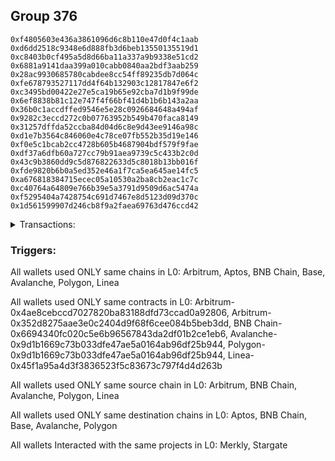 ## Group 376

```0x7b5a52a196506c67aa8cc23d37680a62a6cb8e06
0xf4805603e436a3861096d6c8b110e47d0f4c1aab
0xd6dd2518c9348e6d888fb3d6beb13550135519d1
0xc8403b0cf495a5d8d66ba11a337a9b9338e51cd2
0x6881a9141daa399a010cabb0840aa2bdf3aab259
0x28ac9930685780cabdee8cc54ff89235db7d064c
0xfe678793527117dd4f64b132903c12817847e6f2
0xc3495bd00422e27e5ca19b65e92cba7d1b9f99de
0x6ef8838b81c12e747f4f66bf41d4b1b6b143a2aa
0x36b0c1accdffed9546e5e28c0926684648a494af
0x9282c3eccd272c0b07763952b549b470faca8149
0x31257dffda52ccba84d04d6c8e9d43ee9146a98c
0xd1e7b3564c846060e4c78ce07fb552b35d19e146
0xf0e5c1bcab2cc4728b605b4687904bdf579f9fae
0xdf37a6dfb60a727cc79b91aea9739c5c433b2c0d
0x43c9b3860dd9c5d876822633d5c8018b13bb016f
0xfde9820b6b0a5ed352e46a1f7ca5ea645ae14fc5
0xa676818384715ecec05a10530a2ba8cb2eac1c7c
0xc40764a64809e766b39e5a3791d9509d6ac5474a
0xf5295404a7428754c691d7467e8d5123d09d370c
0x1d561599907d246cb8f9a2faea69763d476ccd42
```
<details>
<summary>Transactions:</summary>

Hashes: 

Wallet: 0x7b5a52a196506c67aa8cc23d37680a62a6cb8e06

       Hash: 0x90cd72f1a77648797992de5d59884973f9f996a950212570d00b1820e36ae20e
         - source chain: Arbitrum
         - destination chain: Aptos
         - project: Merkly
         - contract: 0x4ae8cebccd7027820ba83188dfd73ccad0a92806
       Hash: 0x6d71a990a53cc9c8e38f529f20504fc9332bf0dbaa8e76adb4861f1ebeedd3d1
         - source chain: Arbitrum
         - destination chain: BNB Chain
         - project: Stargate
         - contract: 0x352d8275aae3e0c2404d9f68f6cee084b5beb3dd
         - value USD: 19.103659436
       Hash: 0xf9079d7bd075de00c8a24d210d191cf77e59be3409af0df23be59bd37bc1ea08
         - source chain: BNB Chain
         - destination chain: Base
         - project: Stargate
         - contract: 0x6694340fc020c5e6b96567843da2df01b2ce1eb6
         - value USD: 19.594252834
       Hash: 0x2868eeb29a8fb9bb792ab187f2a5eb52bfe0d0ba6c2a7b3772a8ceb765a0d780
         - source chain: Arbitrum
         - destination chain: BNB Chain
         - project: Stargate
         - contract: 0x352d8275aae3e0c2404d9f68f6cee084b5beb3dd
         - value USD: 103.804764735
       Hash: 0xcc1d6a732e7c478b5e2f75440f687e7c5a2d93969c5289d133ca89a46c44e411
         - source chain: BNB Chain
         - destination chain: Avalanche
         - project: Stargate
         - contract: 0x6694340fc020c5e6b96567843da2df01b2ce1eb6
         - value USD: 102.529369713
       Hash: 0x07e9e838ba4b2423252796bea53cdd4c12ff815982e26ab677f637c8a7fda243
         - source chain: Avalanche
         - destination chain: Polygon
         - project: Stargate
         - contract: 0x9d1b1669c73b033dfe47ae5a0164ab96df25b944
         - value USD: 100.796292302
       Hash: 0x31281565a0141eb6a4405571c8b720d857356dcb78035c146beb05e68d8dc1bb
         - source chain: Polygon
         - destination chain: Base
         - project: Stargate
         - contract: 0x9d1b1669c73b033dfe47ae5a0164ab96df25b944
         - value USD: 99.799735126
       Hash: 0xe55b55db188a7ed7480ac63b83621fe36a52ffbebf1810bb9176d1b4c3d61d8a
         - source chain: Linea
         - destination chain: Base
         - project: Stargate
         - contract: 0x45f1a95a4d3f3836523f5c83673c797f4d4d263b
         - value USD: 35.750301208
Wallet: 0xf4805603e436a3861096d6c8b110e47d0f4c1aab

       Hash:0x9d83ed815908be4675b6e9eed628f3b6c227fcbc5beb47e46be6580cffa1759a
         - source chain: Arbitrum
         - destination chain: Aptos
         - project: Merkly
         - contract: 0x4ae8cebccd7027820ba83188dfd73ccad0a92806
       Hash:0xc5b5a6f85b2061e487528cd3b16a20bcdd27ef744afd504c69f4c05f04ff7ac3
         - source chain: Arbitrum
         - destination chain: BNB Chain
         - project: Stargate
         - contract: 0x352d8275aae3e0c2404d9f68f6cee084b5beb3dd
         - value USD: 19.000583771
       Hash:0x6fa2ebfbed36c5c38a2a6f320ec28493363fb665a071a62200b1644f0ae81a91
         - source chain: BNB Chain
         - destination chain: Base
         - project: Stargate
         - contract: 0x6694340fc020c5e6b96567843da2df01b2ce1eb6
         - value USD: 19.509630245
       Hash:0xa31f43da963fb0a318a3baeda49b082f841aa143509220d5b1e439fd319fe097
         - source chain: Arbitrum
         - destination chain: BNB Chain
         - project: Stargate
         - contract: 0x352d8275aae3e0c2404d9f68f6cee084b5beb3dd
         - value USD: 105.762174171
       Hash:0x92601d2761b8bdd123c71cc30fcf5a7157e644ed569d81f3d3e43403c0fccfe6
         - source chain: BNB Chain
         - destination chain: Avalanche
         - project: Stargate
         - contract: 0x6694340fc020c5e6b96567843da2df01b2ce1eb6
         - value USD: 103.913799821
       Hash:0xb39d7097a10749d571094cacf7741f68034dba69ab3aefc26e39abdfc48ee409
         - source chain: Avalanche
         - destination chain: Polygon
         - project: Stargate
         - contract: 0x9d1b1669c73b033dfe47ae5a0164ab96df25b944
         - value USD: 102.165232832
       Hash:0xfeaf3263d46dd499dcecfc81785b70f8ab7d36b91080f9012e33e30d1d8156de
         - source chain: Polygon
         - destination chain: Base
         - project: Stargate
         - contract: 0x9d1b1669c73b033dfe47ae5a0164ab96df25b944
         - value USD: 101.178723457
       Hash:0x47bcf851bce5bafb9df65860aea77f5a457f2e4e9beb3ceef2cde70d8109b2ed
         - source chain: Linea
         - destination chain: Base
         - project: Stargate
         - contract: 0x45f1a95a4d3f3836523f5c83673c797f4d4d263b
         - value USD: 35.699935573
Wallet: 0xd6dd2518c9348e6d888fb3d6beb13550135519d1

       Hash:0xad94b02195179c75a2f17beabca9f9df355b40096b036cc637011a5628ff14d0
         - source chain: Arbitrum
         - destination chain: Aptos
         - project: Merkly
         - contract: 0x4ae8cebccd7027820ba83188dfd73ccad0a92806
       Hash:0xa399afb72509665f59105e62eb8549800edfbe056ae3917a0c2365b7a8334db3
         - source chain: Arbitrum
         - destination chain: BNB Chain
         - project: Stargate
         - contract: 0x352d8275aae3e0c2404d9f68f6cee084b5beb3dd
         - value USD: 19.568944319
       Hash:0xbc4b4f3cb2530793e93ec2705422e27e8fe1d9ecdc5eeb402bb65836fda068bb
         - source chain: BNB Chain
         - destination chain: Base
         - project: Stargate
         - contract: 0x6694340fc020c5e6b96567843da2df01b2ce1eb6
         - value USD: 20.169387551
       Hash:0x8f174d353f490f10746413d00b52a622f45209619449b7558ae2d253d53db934
         - source chain: Arbitrum
         - destination chain: BNB Chain
         - project: Stargate
         - contract: 0x352d8275aae3e0c2404d9f68f6cee084b5beb3dd
         - value USD: 96.099296235
       Hash:0x783031e8750a5d48e03ceff51a62ee115acec623ac8545a0e5dc52a3851f4dbc
         - source chain: BNB Chain
         - destination chain: Avalanche
         - project: Stargate
         - contract: 0x6694340fc020c5e6b96567843da2df01b2ce1eb6
         - value USD: 94.95870528
       Hash:0xa99358c220e691ff215c2aae6626bc82247bd7ea358f7b45e966d20fb75aeb1b
         - source chain: Avalanche
         - destination chain: Polygon
         - project: Stargate
         - contract: 0x9d1b1669c73b033dfe47ae5a0164ab96df25b944
         - value USD: 93.276297774
       Hash:0xf2687a3064c8eee3bf995a08a15b429e9e39882e599f2621c2f9e6b66945c2cd
         - source chain: Polygon
         - destination chain: Base
         - project: Stargate
         - contract: 0x9d1b1669c73b033dfe47ae5a0164ab96df25b944
         - value USD: 92.379574461
       Hash:0x1a1db08fcb989cb3c1cfd99862305c6ffd5f24668238e9e6d8c7c31151611556
         - source chain: Linea
         - destination chain: Base
         - project: Stargate
         - contract: 0x45f1a95a4d3f3836523f5c83673c797f4d4d263b
         - value USD: 35.515632098
Wallet: 0xc8403b0cf495a5d8d66ba11a337a9b9338e51cd2

       Hash:0x5b5ac2ab080859fcbc894b26b14205ac27775f9e50d55545de0bcd18cdcd06c1
         - source chain: Arbitrum
         - destination chain: Aptos
         - project: Merkly
         - contract: 0x4ae8cebccd7027820ba83188dfd73ccad0a92806
       Hash:0xd388fdea862a91b9a0907e8f3561a51ba67b1ab9d2fa5b11f3be963eda4bb7c2
         - source chain: Arbitrum
         - destination chain: BNB Chain
         - project: Stargate
         - contract: 0x352d8275aae3e0c2404d9f68f6cee084b5beb3dd
         - value USD: 18.846289527
       Hash:0xc556434b47449b21b4936a6e9314acc7f8ecba259955464c951a65c08b22ba8c
         - source chain: BNB Chain
         - destination chain: Base
         - project: Stargate
         - contract: 0x6694340fc020c5e6b96567843da2df01b2ce1eb6
         - value USD: 19.377680784
       Hash:0xd32a80725084c8e464e873d346d2d2c5ec4cf5ddb895d32e84c831b76397b71c
         - source chain: Arbitrum
         - destination chain: BNB Chain
         - project: Stargate
         - contract: 0x352d8275aae3e0c2404d9f68f6cee084b5beb3dd
         - value USD: 93.589726432
       Hash:0x5ad073bfffc3b03c7ffa60a6b2ba03c62fc1893df9e33ba7ae42ebb70c9b818b
         - source chain: BNB Chain
         - destination chain: Avalanche
         - project: Stargate
         - contract: 0x6694340fc020c5e6b96567843da2df01b2ce1eb6
         - value USD: 91.985677321
       Hash:0xd3e18a479882d4016fc3bc475e683d6cd3fefd8c7ab66c711a801070be756108
         - source chain: Avalanche
         - destination chain: Polygon
         - project: Stargate
         - contract: 0x9d1b1669c73b033dfe47ae5a0164ab96df25b944
         - value USD: 90.133575456
       Hash:0xb24e9bd8c72c82320bdad045668f15341d542d3a0c6a271e3c166ebcc792ad67
         - source chain: Polygon
         - destination chain: Base
         - project: Stargate
         - contract: 0x9d1b1669c73b033dfe47ae5a0164ab96df25b944
         - value USD: 89.376038496
       Hash:0x5ac7a2d0c4361926a3eb997479c05b211f0d5cdf64197bff60580b9e9c087835
         - source chain: Linea
         - destination chain: Base
         - project: Stargate
         - contract: 0x45f1a95a4d3f3836523f5c83673c797f4d4d263b
         - value USD: 34.310924877
Wallet: 0x6881a9141daa399a010cabb0840aa2bdf3aab259

       Hash:0xe1e6af353f518e79101a61190e31d0cf12e6ef343c4548de8f247154821443ca
         - source chain: Arbitrum
         - destination chain: Aptos
         - project: Merkly
         - contract: 0x4ae8cebccd7027820ba83188dfd73ccad0a92806
       Hash:0x2947e91976579c1c92f956ef207bd3912ee74e1e05250eb151d21347dedd95ae
         - source chain: Arbitrum
         - destination chain: BNB Chain
         - project: Stargate
         - contract: 0x352d8275aae3e0c2404d9f68f6cee084b5beb3dd
         - value USD: 18.802649116
       Hash:0xd3ca7c8b3741738e9d8f41cddeaca0e5f584407ee45f6cdc64e58f8cf46b37a8
         - source chain: BNB Chain
         - destination chain: Base
         - project: Stargate
         - contract: 0x6694340fc020c5e6b96567843da2df01b2ce1eb6
         - value USD: 19.440819623
       Hash:0x2314fb3695d1db0edf0e969b703ca43fefa841bdf43c3ef2a8ce40e71f3694b6
         - source chain: Arbitrum
         - destination chain: BNB Chain
         - project: Stargate
         - contract: 0x352d8275aae3e0c2404d9f68f6cee084b5beb3dd
         - value USD: 105.426312296
       Hash:0xceb9e4bbc2e870771bd2b3321a3245d42d672b12fcf05a62251607c0906307fd
         - source chain: BNB Chain
         - destination chain: Avalanche
         - project: Stargate
         - contract: 0x6694340fc020c5e6b96567843da2df01b2ce1eb6
         - value USD: 104.203666
       Hash:0xf7369be8ad20aa18d0dce9b333670a174e36efc369592cccb6c8e930cfe9ca0e
         - source chain: Avalanche
         - destination chain: Polygon
         - project: Stargate
         - contract: 0x9d1b1669c73b033dfe47ae5a0164ab96df25b944
         - value USD: 102.225832294
       Hash:0x375054fee49b451368c338965bd7c62de9679f2b27c17fa019dad21afbe3b46d
         - source chain: Polygon
         - destination chain: Base
         - project: Stargate
         - contract: 0x9d1b1669c73b033dfe47ae5a0164ab96df25b944
         - value USD: 101.443977035
       Hash:0x8acb1ee43a545d29aefedb028d176e1aeb82f1d0782d5349f077a32b3a5672be
         - source chain: Linea
         - destination chain: Base
         - project: Stargate
         - contract: 0x45f1a95a4d3f3836523f5c83673c797f4d4d263b
         - value USD: 36.711277008
Wallet: 0x28ac9930685780cabdee8cc54ff89235db7d064c

       Hash:0x693f87d5daf2bbb4159242efaea350b9c61707c50daa734b52bb2c4fb8ad44e1
         - source chain: Arbitrum
         - destination chain: Aptos
         - project: Merkly
         - contract: 0x4ae8cebccd7027820ba83188dfd73ccad0a92806
       Hash:0x4f3271fed6f6fdc7d97c152fec345cf1c87db6b7f45dcb621f1cacbc3552ded7
         - source chain: Arbitrum
         - destination chain: BNB Chain
         - project: Stargate
         - contract: 0x352d8275aae3e0c2404d9f68f6cee084b5beb3dd
         - value USD: 17.176140994
       Hash:0x5e4d7466a0f07c520881bd8ca80ef75641f1ee0327e70f90fd1c52e47c8b6897
         - source chain: BNB Chain
         - destination chain: Base
         - project: Stargate
         - contract: 0x6694340fc020c5e6b96567843da2df01b2ce1eb6
         - value USD: 17.53266605
       Hash:0xa9004a16875beb728a8b2706a235dc8782e407a6526d75b168bb275d59f5c482
         - source chain: Arbitrum
         - destination chain: BNB Chain
         - project: Stargate
         - contract: 0x352d8275aae3e0c2404d9f68f6cee084b5beb3dd
         - value USD: 98.531052471
       Hash:0x023556d6b698140301c4585db081e10815bb52f5330b5d1c5753505fb15a2027
         - source chain: BNB Chain
         - destination chain: Avalanche
         - project: Stargate
         - contract: 0x6694340fc020c5e6b96567843da2df01b2ce1eb6
         - value USD: 97.038654228
       Hash:0xc67449e9ea77998e092043d75dc7c4c991e9c9745febaae23b6514011ef41a7c
         - source chain: Avalanche
         - destination chain: Polygon
         - project: Stargate
         - contract: 0x9d1b1669c73b033dfe47ae5a0164ab96df25b944
         - value USD: 95.31021306
       Hash:0x1f10b08430e272627019d7c78a0211b7a482a29dae670fa36e6a3baa2b36e051
         - source chain: Polygon
         - destination chain: Base
         - project: Stargate
         - contract: 0x9d1b1669c73b033dfe47ae5a0164ab96df25b944
         - value USD: 94.479167212
       Hash:0xe207164d841e8a271e68f7940659bffd5a40b3568c1920a40fe5c19908d76571
         - source chain: Linea
         - destination chain: Base
         - project: Stargate
         - contract: 0x45f1a95a4d3f3836523f5c83673c797f4d4d263b
         - value USD: 35.834132281
Wallet: 0xfe678793527117dd4f64b132903c12817847e6f2

       Hash:0x81ba76f26f8b2bc58f549332d94403e049ff2f10fd2c16a91478fa94c7735fe6
         - source chain: Arbitrum
         - destination chain: Aptos
         - project: Merkly
         - contract: 0x4ae8cebccd7027820ba83188dfd73ccad0a92806
       Hash:0x16d5047ce79aa793dac95b2c476082cb7f7f7a1c7915b684e011083fe81ff454
         - source chain: Arbitrum
         - destination chain: BNB Chain
         - project: Stargate
         - contract: 0x352d8275aae3e0c2404d9f68f6cee084b5beb3dd
         - value USD: 18.102012376
       Hash:0x8694d9cfc83b4ddd0ba054608062a141d5d5540372691d70bbf5b0c38e88dc23
         - source chain: BNB Chain
         - destination chain: Base
         - project: Stargate
         - contract: 0x6694340fc020c5e6b96567843da2df01b2ce1eb6
         - value USD: 18.485581472
       Hash:0xd7214325fc973eed6d1e5b6898936f2d6f5593b983189c7e797c22f89d330001
         - source chain: Arbitrum
         - destination chain: BNB Chain
         - project: Stargate
         - contract: 0x352d8275aae3e0c2404d9f68f6cee084b5beb3dd
         - value USD: 100.485662383
       Hash:0xb78b0662a3f9d7eafa05ec206282d585d540faff467eca790febc510ea375e80
         - source chain: BNB Chain
         - destination chain: Avalanche
         - project: Stargate
         - contract: 0x6694340fc020c5e6b96567843da2df01b2ce1eb6
         - value USD: 99.58442693
       Hash:0xc8525eeefded5b7a336563974d8fee4fff343fa6b90e1fb74e7a53cb708f4680
         - source chain: Avalanche
         - destination chain: Polygon
         - project: Stargate
         - contract: 0x9d1b1669c73b033dfe47ae5a0164ab96df25b944
         - value USD: 97.821183454
       Hash:0xa02775ae8d88afaebc584330bbd20bf10aedc09261fe562243b4c87de3fa38ef
         - source chain: Polygon
         - destination chain: Base
         - project: Stargate
         - contract: 0x9d1b1669c73b033dfe47ae5a0164ab96df25b944
         - value USD: 96.93528135
       Hash:0x8d76f8d695a0f23eac5f7a11e02e0e3553909f5a5e55ae346d0b8c78f9d87687
         - source chain: Linea
         - destination chain: Base
         - project: Stargate
         - contract: 0x45f1a95a4d3f3836523f5c83673c797f4d4d263b
         - value USD: 30.5245833
Wallet: 0xc3495bd00422e27e5ca19b65e92cba7d1b9f99de

       Hash:0x1570ef3803b4c2feb9d1c9004d2953cc2e951a4541bd3a7e30ad4934fd625f42
         - source chain: Arbitrum
         - destination chain: Aptos
         - project: Merkly
         - contract: 0x4ae8cebccd7027820ba83188dfd73ccad0a92806
       Hash:0x3730f3196ca73564605f8e857c2cf57506522cad2eb8847e27f0eca00a7c32a3
         - source chain: Arbitrum
         - destination chain: BNB Chain
         - project: Stargate
         - contract: 0x352d8275aae3e0c2404d9f68f6cee084b5beb3dd
         - value USD: 18.699920183
       Hash:0xfafd4c56dc6f99819b0a1f95c42414bfbb5c82f4cbc7627cb97553b378cc8346
         - source chain: BNB Chain
         - destination chain: Base
         - project: Stargate
         - contract: 0x6694340fc020c5e6b96567843da2df01b2ce1eb6
         - value USD: 19.152572051
       Hash:0x7bdc43e03b5b3a6b864ea5b6cdfdba3674ca751b53705902bd5d0eead17ef093
         - source chain: Arbitrum
         - destination chain: BNB Chain
         - project: Stargate
         - contract: 0x352d8275aae3e0c2404d9f68f6cee084b5beb3dd
         - value USD: 92.358311906
       Hash:0xf85985038eb3db7ff33bb831eb907d8001fd2486f80cb49e4160a6289d7b672b
         - source chain: BNB Chain
         - destination chain: Avalanche
         - project: Stargate
         - contract: 0x6694340fc020c5e6b96567843da2df01b2ce1eb6
         - value USD: 90.88034809
       Hash:0x54a4248fca3d5034599310b08cfcd442f342ffbfc140b0fda26fa700f9ec7125
         - source chain: Avalanche
         - destination chain: Polygon
         - project: Stargate
         - contract: 0x9d1b1669c73b033dfe47ae5a0164ab96df25b944
         - value USD: 89.179756298
       Hash:0x57dac8a5b85ce8683013f1ca007eba607d05470d5985fbcf84c45a72abd04c3e
         - source chain: Polygon
         - destination chain: Base
         - project: Stargate
         - contract: 0x9d1b1669c73b033dfe47ae5a0164ab96df25b944
         - value USD: 88.308607793
       Hash:0x7b38b8d54e1ab41e8fd450d6428c8c70f17b1b7157b3b8008168e14877632922
         - source chain: Linea
         - destination chain: Base
         - project: Stargate
         - contract: 0x45f1a95a4d3f3836523f5c83673c797f4d4d263b
         - value USD: 33.363898698
Wallet: 0x6ef8838b81c12e747f4f66bf41d4b1b6b143a2aa

       Hash:0x5fb6e18fee0fee250a33c0e311a9dcfdb63a2e921ab638274650332f92372770
         - source chain: Arbitrum
         - destination chain: Aptos
         - project: Merkly
         - contract: 0x4ae8cebccd7027820ba83188dfd73ccad0a92806
       Hash:0x3841288fda20af9481bade2cf86bc7c03398cdb87a943662a418411851e73399
         - source chain: Arbitrum
         - destination chain: BNB Chain
         - project: Stargate
         - contract: 0x352d8275aae3e0c2404d9f68f6cee084b5beb3dd
         - value USD: 18.682976224
       Hash:0x18db15002bc9be49e61d69a533e4c274841ad7590906d5c010d53407adb6d386
         - source chain: BNB Chain
         - destination chain: Base
         - project: Stargate
         - contract: 0x6694340fc020c5e6b96567843da2df01b2ce1eb6
         - value USD: 19.246587592
       Hash:0xb7006f13a3c37366ff6dae98530fc17d29515fb9a92553dac7b29686e31254be
         - source chain: Arbitrum
         - destination chain: BNB Chain
         - project: Stargate
         - contract: 0x352d8275aae3e0c2404d9f68f6cee084b5beb3dd
         - value USD: 99.527061929
       Hash:0x3fc9f84e83a30b1c1dd42d27aa51c64c27ee4389394293c5dc18d028700b2c00
         - source chain: BNB Chain
         - destination chain: Avalanche
         - project: Stargate
         - contract: 0x6694340fc020c5e6b96567843da2df01b2ce1eb6
         - value USD: 98.417890674
       Hash:0xf8f541d532db47458a21f270ef38f9ebb50723b0dcb4c65928e503d2ef8648dc
         - source chain: Avalanche
         - destination chain: Polygon
         - project: Stargate
         - contract: 0x9d1b1669c73b033dfe47ae5a0164ab96df25b944
         - value USD: 96.631900872
       Hash:0x05ddce614c8cae0b992f2fb239d3963cc67367f2fd177e7b235eed825276ac5a
         - source chain: Polygon
         - destination chain: Base
         - project: Stargate
         - contract: 0x9d1b1669c73b033dfe47ae5a0164ab96df25b944
         - value USD: 95.772568965
       Hash:0xfd4d6e0b0c462133c1d2e364ebc3f6a96886470b5defdb9ee0a12232e16fc3e9
         - source chain: Linea
         - destination chain: Base
         - project: Stargate
         - contract: 0x45f1a95a4d3f3836523f5c83673c797f4d4d263b
         - value USD: 34.830966819
Wallet: 0x36b0c1accdffed9546e5e28c0926684648a494af

       Hash:0xc1fb3d12995db11a89a332c40f8474d9890d675627dc93d7756463ef9692f581
         - source chain: Arbitrum
         - destination chain: Aptos
         - project: Merkly
         - contract: 0x4ae8cebccd7027820ba83188dfd73ccad0a92806
       Hash:0x4a2b56411caea3548f77da53fd81543a1b5a3907f8c67703975416ad1bbabf92
         - source chain: Arbitrum
         - destination chain: BNB Chain
         - project: Stargate
         - contract: 0x352d8275aae3e0c2404d9f68f6cee084b5beb3dd
         - value USD: 18.751345602
       Hash:0xd3d12f5f3336f44cc81b705e04175cd3c464e543b6ff2d32677d950060ff1199
         - source chain: BNB Chain
         - destination chain: Base
         - project: Stargate
         - contract: 0x6694340fc020c5e6b96567843da2df01b2ce1eb6
         - value USD: 19.256612742
       Hash:0x191808e66af210aa9c70a3f3a33f94c9e8b99fd25c1ef0ee0192de8e952c36a7
         - source chain: Arbitrum
         - destination chain: BNB Chain
         - project: Stargate
         - contract: 0x352d8275aae3e0c2404d9f68f6cee084b5beb3dd
         - value USD: 98.335366838
       Hash:0x78db6bfcd55bd8864197a1a0874d5dea7810a2a0fba53be4f38fdc56da240f64
         - source chain: BNB Chain
         - destination chain: Avalanche
         - project: Stargate
         - contract: 0x6694340fc020c5e6b96567843da2df01b2ce1eb6
         - value USD: 93.324330401
       Hash:0xe214219880570ba75336f60d572d8e3c0e81b5f32c7c90d2461a2f3e5d44f28a
         - source chain: Avalanche
         - destination chain: Polygon
         - project: Stargate
         - contract: 0x9d1b1669c73b033dfe47ae5a0164ab96df25b944
         - value USD: 87.656043939
       Hash:0x07f31a6ce60801a6ba3334dd3192b0d284ae1f912504996720e6b28ee2a493a1
         - source chain: Polygon
         - destination chain: Base
         - project: Stargate
         - contract: 0x9d1b1669c73b033dfe47ae5a0164ab96df25b944
         - value USD: 86.646105921
       Hash:0x621af0d75e13c62c719cf15025415ba1ef5c68c687b7feafd7f3a63ab763c974
         - source chain: Linea
         - destination chain: Base
         - project: Stargate
         - contract: 0x45f1a95a4d3f3836523f5c83673c797f4d4d263b
         - value USD: 35.847279405
Wallet: 0x9282c3eccd272c0b07763952b549b470faca8149

       Hash:0x73796c5fc8d54f5773772b0889ed8bddc7561d2522c8b74abdac58a20213a692
         - source chain: Arbitrum
         - destination chain: Aptos
         - project: Merkly
         - contract: 0x4ae8cebccd7027820ba83188dfd73ccad0a92806
       Hash:0x9a69eb38cda5e27418ccb5d0def5ff78f598e35a5c2cf70b7e3a2c2867474d02
         - source chain: Arbitrum
         - destination chain: BNB Chain
         - project: Stargate
         - contract: 0x352d8275aae3e0c2404d9f68f6cee084b5beb3dd
         - value USD: 17.778666247
       Hash:0x1fbf85698248406728fa1dbc66b5622b9f1567505a9754d43078325efd91defa
         - source chain: BNB Chain
         - destination chain: Base
         - project: Stargate
         - contract: 0x6694340fc020c5e6b96567843da2df01b2ce1eb6
         - value USD: 18.179207204
       Hash:0x740159f9b53566f5699387c597fc8698c49dbac5bc6590979a3567730fea3a56
         - source chain: Arbitrum
         - destination chain: BNB Chain
         - project: Stargate
         - contract: 0x352d8275aae3e0c2404d9f68f6cee084b5beb3dd
         - value USD: 94.760062525
       Hash:0x4d1da0e5043565e1e68a425b4c11d1c5b065b2fc689d010ffb52fe9b6bf6232f
         - source chain: BNB Chain
         - destination chain: Avalanche
         - project: Stargate
         - contract: 0x6694340fc020c5e6b96567843da2df01b2ce1eb6
         - value USD: 93.168608512
       Hash:0xbda46178dbdbeafb973cbb94b4e94947357868c96ddd70734bd03321632d2d2e
         - source chain: Avalanche
         - destination chain: Polygon
         - project: Stargate
         - contract: 0x9d1b1669c73b033dfe47ae5a0164ab96df25b944
         - value USD: 91.426812418
       Hash:0x15da521623ade213f9e676d9462d9e3bca05b8357ece75028f2294c06d0953ff
         - source chain: Polygon
         - destination chain: Base
         - project: Stargate
         - contract: 0x9d1b1669c73b033dfe47ae5a0164ab96df25b944
         - value USD: 90.462388306
       Hash:0x3f027db3273af2a60b6bbfecd635627bdb21cc6e7232c316931bed4f02dcbdef
         - source chain: Linea
         - destination chain: Base
         - project: Stargate
         - contract: 0x45f1a95a4d3f3836523f5c83673c797f4d4d263b
         - value USD: 33.936127648
Wallet: 0x31257dffda52ccba84d04d6c8e9d43ee9146a98c

       Hash:0x263214451e3370ca511197a9c9a7e53aab6fa6cde7d62449b8e8c220aceb107f
         - source chain: Arbitrum
         - destination chain: Aptos
         - project: Merkly
         - contract: 0x4ae8cebccd7027820ba83188dfd73ccad0a92806
       Hash:0x073cfc8bc91e1a8422944e1bea6300abeba609004cf99171810b940de10c7a84
         - source chain: Arbitrum
         - destination chain: BNB Chain
         - project: Stargate
         - contract: 0x352d8275aae3e0c2404d9f68f6cee084b5beb3dd
         - value USD: 17.961862246
       Hash:0xe34034163cb8af9e36ce02bede8fc915d497a012141de643244afabbc0eecfcb
         - source chain: BNB Chain
         - destination chain: Base
         - project: Stargate
         - contract: 0x6694340fc020c5e6b96567843da2df01b2ce1eb6
         - value USD: 18.421591365
       Hash:0x0388ca9bc40df42f3d3430a995641301db70eeacfc0a44a861bb39c2f5325d62
         - source chain: Arbitrum
         - destination chain: BNB Chain
         - project: Stargate
         - contract: 0x352d8275aae3e0c2404d9f68f6cee084b5beb3dd
         - value USD: 102.671291543
       Hash:0x88bf217a50ab8ba3ecc9542e5b1c7c377f4f850f1ace514c0b01506ad28a3b22
         - source chain: BNB Chain
         - destination chain: Avalanche
         - project: Stargate
         - contract: 0x6694340fc020c5e6b96567843da2df01b2ce1eb6
         - value USD: 101.59118163
       Hash:0xff095c7bdcf28fa109614488fa08324912b7542b1b8f5ef1389f412ec3993bce
         - source chain: Avalanche
         - destination chain: Polygon
         - project: Stargate
         - contract: 0x9d1b1669c73b033dfe47ae5a0164ab96df25b944
         - value USD: 99.959888291
       Hash:0x79b3cfc583d643007d9859c189045ffc716c927b82f2392579e9169db7574543
         - source chain: Polygon
         - destination chain: Base
         - project: Stargate
         - contract: 0x9d1b1669c73b033dfe47ae5a0164ab96df25b944
         - value USD: 99.111086644
       Hash:0x2b9aacb983608d5d1f99be942a3d7418d96058364701722804aa22d9cf51bb8e
         - source chain: Linea
         - destination chain: Base
         - project: Stargate
         - contract: 0x45f1a95a4d3f3836523f5c83673c797f4d4d263b
         - value USD: 35.34243309
Wallet: 0xd1e7b3564c846060e4c78ce07fb552b35d19e146

       Hash:0x8f9423a4140c33b5f15f3e6a874df2fba499ec0245d1fe6d0640118ec5a3758c
         - source chain: Arbitrum
         - destination chain: Aptos
         - project: Merkly
         - contract: 0x4ae8cebccd7027820ba83188dfd73ccad0a92806
       Hash:0x6f91f2776d49974f318c9a8b200bed972901bc77d74284a22b30880d35c7343b
         - source chain: Arbitrum
         - destination chain: BNB Chain
         - project: Stargate
         - contract: 0x352d8275aae3e0c2404d9f68f6cee084b5beb3dd
         - value USD: 19.701842031
       Hash:0xfbbd18a1cd9ff31e238137a986a7b494f2f91ef4f5db3f4c853a6c2c292dbe5b
         - source chain: BNB Chain
         - destination chain: Base
         - project: Stargate
         - contract: 0x6694340fc020c5e6b96567843da2df01b2ce1eb6
         - value USD: 20.319102594
       Hash:0x7e64c8719cd569939ebbf8a5abd10b01b5820514699b73b8968ff1d5fbcf625a
         - source chain: Arbitrum
         - destination chain: BNB Chain
         - project: Stargate
         - contract: 0x352d8275aae3e0c2404d9f68f6cee084b5beb3dd
         - value USD: 101.55847922
       Hash:0x93a8cb41edc201a7588d7b84a1b0f2faac1b32b005957f81b4f3648b96255b05
         - source chain: BNB Chain
         - destination chain: Avalanche
         - project: Stargate
         - contract: 0x6694340fc020c5e6b96567843da2df01b2ce1eb6
         - value USD: 100.681321708
       Hash:0xc10d5a998893cc321b1a47970d6964526ac6954406b8911f101c78ef749ce73e
         - source chain: Avalanche
         - destination chain: Polygon
         - project: Stargate
         - contract: 0x9d1b1669c73b033dfe47ae5a0164ab96df25b944
         - value USD: 99.081748697
       Hash:0x8eb051c250ebdf7dc5db56a7bf022a4f24b945622f05c99f777b016ce9998b9e
         - source chain: Polygon
         - destination chain: Base
         - project: Stargate
         - contract: 0x9d1b1669c73b033dfe47ae5a0164ab96df25b944
         - value USD: 98.091733377
       Hash:0x68819cc024d6ec3d91c567676514170a420c5249990a99a3d433fb2d99b60f3d
         - source chain: Linea
         - destination chain: Base
         - project: Stargate
         - contract: 0x45f1a95a4d3f3836523f5c83673c797f4d4d263b
         - value USD: 37.09451863
Wallet: 0xf0e5c1bcab2cc4728b605b4687904bdf579f9fae

       Hash:0xe45398ca38a9ca7ec8f5d712c239780a0c6fad9826ccc5e93ab0d15be668e5f2
         - source chain: Arbitrum
         - destination chain: Aptos
         - project: Merkly
         - contract: 0x4ae8cebccd7027820ba83188dfd73ccad0a92806
       Hash:0x5d1ee08cbd7a7c52ee570d0be23d55201b8489d57d921a9c48afafc0f05ea635
         - source chain: Arbitrum
         - destination chain: BNB Chain
         - project: Stargate
         - contract: 0x352d8275aae3e0c2404d9f68f6cee084b5beb3dd
         - value USD: 17.530576195
       Hash:0x1da3ac7cb57fbaa15def1df4f60bd47d78d4bf375d8009e44a44536f20ada6ec
         - source chain: BNB Chain
         - destination chain: Base
         - project: Stargate
         - contract: 0x6694340fc020c5e6b96567843da2df01b2ce1eb6
         - value USD: 17.955611947
       Hash:0xcfd456ccd789c513707c7eb95d25ed09cc2002cfcf226d6f450fc50009a0e92a
         - source chain: Arbitrum
         - destination chain: BNB Chain
         - project: Stargate
         - contract: 0x352d8275aae3e0c2404d9f68f6cee084b5beb3dd
         - value USD: 97.235569951
       Hash:0x84a1e7ad7f3e3105e12a48454aefcbce5609bac03987f514977ff0d25dd7e01a
         - source chain: BNB Chain
         - destination chain: Avalanche
         - project: Stargate
         - contract: 0x6694340fc020c5e6b96567843da2df01b2ce1eb6
         - value USD: 96.253799189
       Hash:0x5e07efc021a222e3f8d4ce46a7f39971894f97919028ff1c4caa7c92a5a436c0
         - source chain: Avalanche
         - destination chain: Polygon
         - project: Stargate
         - contract: 0x9d1b1669c73b033dfe47ae5a0164ab96df25b944
         - value USD: 94.667790942
       Hash:0x4bdb2f820fc30d2014dc6634290b269655c9a9a434b2216399fe272f9a80fd6d
         - source chain: Polygon
         - destination chain: Base
         - project: Stargate
         - contract: 0x9d1b1669c73b033dfe47ae5a0164ab96df25b944
         - value USD: 93.655259369
       Hash:0x964f4d2932f6ba17e095aecf6f0a62ebe74492ced46597ea041bcbf4a72bd066
         - source chain: Linea
         - destination chain: Base
         - project: Stargate
         - contract: 0x45f1a95a4d3f3836523f5c83673c797f4d4d263b
         - value USD: 38.138199465
Wallet: 0xdf37a6dfb60a727cc79b91aea9739c5c433b2c0d

       Hash:0x1881218652a4d2b86f4d1ee7b3e4d1ab3d850ccda453ab8b1bf2ae43b54d2b32
         - source chain: Arbitrum
         - destination chain: Aptos
         - project: Merkly
         - contract: 0x4ae8cebccd7027820ba83188dfd73ccad0a92806
       Hash:0xe097b54cec39a9d96e9a01986379cf5256b8ca036984a1c6f155a0b677c4a8a5
         - source chain: Arbitrum
         - destination chain: BNB Chain
         - project: Stargate
         - contract: 0x352d8275aae3e0c2404d9f68f6cee084b5beb3dd
         - value USD: 18.557416864
       Hash:0x96ddb19d9a5c2cb4f2d46b847a3e2a46ee4f8771287ed36b1ccd79428783e389
         - source chain: BNB Chain
         - destination chain: Base
         - project: Stargate
         - contract: 0x6694340fc020c5e6b96567843da2df01b2ce1eb6
         - value USD: 19.055619587
       Hash:0x16b90a418fcf3707a33776ab3ce4dc3f1ef28a5806dd241f7d5d704d2e490bc9
         - source chain: Arbitrum
         - destination chain: BNB Chain
         - project: Stargate
         - contract: 0x352d8275aae3e0c2404d9f68f6cee084b5beb3dd
         - value USD: 94.064265268
       Hash:0x64b4a1c27e6518eb084413c9def112ae1de20410e1aa1f3b9d20b3d5391a7628
         - source chain: BNB Chain
         - destination chain: Avalanche
         - project: Stargate
         - contract: 0x6694340fc020c5e6b96567843da2df01b2ce1eb6
         - value USD: 93.066757126
       Hash:0xa5dab1fed771153d24401e1fb6121503656c0a9ede99505b42673e06bff1c775
         - source chain: Avalanche
         - destination chain: Polygon
         - project: Stargate
         - contract: 0x9d1b1669c73b033dfe47ae5a0164ab96df25b944
         - value USD: 91.602259499
       Hash:0xf2fb0bdd7a5682303cd09e7e277625ea4dcadd6caf05e217389c2643512796d0
         - source chain: Polygon
         - destination chain: Base
         - project: Stargate
         - contract: 0x9d1b1669c73b033dfe47ae5a0164ab96df25b944
         - value USD: 90.528966758
       Hash:0x8176fada23bbd4e28b11986af9dcc45cf48db937fb2fe4cc0693c0c796a77fa0
         - source chain: Linea
         - destination chain: Base
         - project: Stargate
         - contract: 0x45f1a95a4d3f3836523f5c83673c797f4d4d263b
         - value USD: 38.478836729
Wallet: 0x43c9b3860dd9c5d876822633d5c8018b13bb016f

       Hash:0x46179cb4f7d8ac46b346458c4a90bef522b52010b8cafa1f0ce7eb630515f7e7
         - source chain: Arbitrum
         - destination chain: Aptos
         - project: Merkly
         - contract: 0x4ae8cebccd7027820ba83188dfd73ccad0a92806
       Hash:0xcd7ce2bda348aae62ac39296df32cab11d8b0a1273f49b575fd7b3f99895776a
         - source chain: Arbitrum
         - destination chain: BNB Chain
         - project: Stargate
         - contract: 0x352d8275aae3e0c2404d9f68f6cee084b5beb3dd
         - value USD: 19.176004754
       Hash:0x633917ea903d2025cc36b7519ff5fdc4e77b1179303a913329220f19c899e711
         - source chain: BNB Chain
         - destination chain: Base
         - project: Stargate
         - contract: 0x6694340fc020c5e6b96567843da2df01b2ce1eb6
         - value USD: 19.720485499
       Hash:0x57095b86c9738d395feb238a0f47ffbef60815500254928e664a4d2010276d3f
         - source chain: Arbitrum
         - destination chain: BNB Chain
         - project: Stargate
         - contract: 0x352d8275aae3e0c2404d9f68f6cee084b5beb3dd
         - value USD: 103.529289165
       Hash:0xdab4149ceeab768afb8d3a4bd8d518bdf5811415a2ac041dc97c5cd535aac66a
         - source chain: BNB Chain
         - destination chain: Avalanche
         - project: Stargate
         - contract: 0x6694340fc020c5e6b96567843da2df01b2ce1eb6
         - value USD: 102.140810942
       Hash:0xf040baea958a9e8e4aa41cdebbe4024a6f00815a7a7a1a58eb2575eeb950fbb0
         - source chain: Avalanche
         - destination chain: Polygon
         - project: Stargate
         - contract: 0x9d1b1669c73b033dfe47ae5a0164ab96df25b944
         - value USD: 100.618639766
       Hash:0x8e3b4a6afe399773781922c8614c634d39cc077a6314490e9893a7ff196e4db9
         - source chain: Polygon
         - destination chain: Base
         - project: Stargate
         - contract: 0x9d1b1669c73b033dfe47ae5a0164ab96df25b944
         - value USD: 99.612795548
       Hash:0x9c71f228ed907dde17f0f901b19b50dfb44a2f59d7e0c4b072c1619c92b90091
         - source chain: Linea
         - destination chain: Base
         - project: Stargate
         - contract: 0x45f1a95a4d3f3836523f5c83673c797f4d4d263b
         - value USD: 37.036621683
Wallet: 0xfde9820b6b0a5ed352e46a1f7ca5ea645ae14fc5

       Hash:0x9be63cf32c91a0dfb24d2c070870dae7ac0a4f91eb5a5b1383fa766f06ae1d5a
         - source chain: Arbitrum
         - destination chain: Aptos
         - project: Merkly
         - contract: 0x4ae8cebccd7027820ba83188dfd73ccad0a92806
       Hash:0xa8e6858d35463b4d0f7b6ab7576dd6405352c8086d1e82224ee88b83559dbe1d
         - source chain: Arbitrum
         - destination chain: BNB Chain
         - project: Stargate
         - contract: 0x352d8275aae3e0c2404d9f68f6cee084b5beb3dd
         - value USD: 18.613254887
       Hash:0xe332c81b8af1bce38dc1669e000a7b157225df25c92a4304d368b7b3aac5121f
         - source chain: BNB Chain
         - destination chain: Base
         - project: Stargate
         - contract: 0x6694340fc020c5e6b96567843da2df01b2ce1eb6
         - value USD: 19.792635561
       Hash:0xb8b54cdeb26ba7c44fb2049151086021ab21e8d03a54b189a4483c23c92bef41
         - source chain: Arbitrum
         - destination chain: BNB Chain
         - project: Stargate
         - contract: 0x352d8275aae3e0c2404d9f68f6cee084b5beb3dd
         - value USD: 95.23673676
       Hash:0xc0f3587c493b5d9a0491fd5a8a7f2195b1d606c3c771b526d48b712072a8da2d
         - source chain: BNB Chain
         - destination chain: Avalanche
         - project: Stargate
         - contract: 0x6694340fc020c5e6b96567843da2df01b2ce1eb6
         - value USD: 93.826855772
       Hash:0x1074b590d1e785b7c58ab0f6b33025956e47b2cda2bb81ec9e2cb7ffa75bed80
         - source chain: Avalanche
         - destination chain: Polygon
         - project: Stargate
         - contract: 0x9d1b1669c73b033dfe47ae5a0164ab96df25b944
         - value USD: 92.243757427
       Hash:0xfb0f14e6557da06beb1859226d45bee034b8478efe942d2855a2973a04fcd7b5
         - source chain: Polygon
         - destination chain: Base
         - project: Stargate
         - contract: 0x9d1b1669c73b033dfe47ae5a0164ab96df25b944
         - value USD: 91.249332124
       Hash:0x84687125a8b7c41ea1176c31973d5ba1042686cf45adbb1b66df7810094ca32a
         - source chain: Linea
         - destination chain: Base
         - project: Stargate
         - contract: 0x45f1a95a4d3f3836523f5c83673c797f4d4d263b
         - value USD: 39.839337051
Wallet: 0xa676818384715ecec05a10530a2ba8cb2eac1c7c

       Hash:0x423ff95aac0c1196167a77276d25ecdf397ffbae0c93e9626ecbde17d243ecd9
         - source chain: Arbitrum
         - destination chain: Aptos
         - project: Merkly
         - contract: 0x4ae8cebccd7027820ba83188dfd73ccad0a92806
       Hash:0x4f373625cc4b68a8325fd1cfee021c01f984cd28429d9c91e4bebfbced13a0d7
         - source chain: Arbitrum
         - destination chain: BNB Chain
         - project: Stargate
         - contract: 0x352d8275aae3e0c2404d9f68f6cee084b5beb3dd
         - value USD: 17.855996728
       Hash:0x2777dcc0e61c82fa9a7f6501bf8ffe28a726c2134e8b91d3b6fd170ee6adf32a
         - source chain: BNB Chain
         - destination chain: Base
         - project: Stargate
         - contract: 0x6694340fc020c5e6b96567843da2df01b2ce1eb6
         - value USD: 18.260363705
       Hash:0x82d0e234f5400f823734f1709b83b60542851a5a67fc0f194550681f84860932
         - source chain: Arbitrum
         - destination chain: BNB Chain
         - project: Stargate
         - contract: 0x352d8275aae3e0c2404d9f68f6cee084b5beb3dd
         - value USD: 97.92043116
       Hash:0x71f9a947d7b3be510f38174400bf0c545fd3444a9dfcf2e69f7c89be56a19f33
         - source chain: BNB Chain
         - destination chain: Avalanche
         - project: Stargate
         - contract: 0x6694340fc020c5e6b96567843da2df01b2ce1eb6
         - value USD: 96.534826942
       Hash:0x0dd35a05aef908f9cfea669128f447a4a07a0853385f6a150d7e2adff8fc0d1f
         - source chain: Avalanche
         - destination chain: Polygon
         - project: Stargate
         - contract: 0x9d1b1669c73b033dfe47ae5a0164ab96df25b944
         - value USD: 94.907036144
       Hash:0x3a42dc83ab6f6d955d28920584731842af732554c02f038d5fb304d66a383405
         - source chain: Polygon
         - destination chain: Base
         - project: Stargate
         - contract: 0x9d1b1669c73b033dfe47ae5a0164ab96df25b944
         - value USD: 93.803159473
       Hash:0xb9e193e40d103cc8da306bc692ad59d3b139343bc51b1c025c4372be0747492c
         - source chain: Linea
         - destination chain: Base
         - project: Stargate
         - contract: 0x45f1a95a4d3f3836523f5c83673c797f4d4d263b
         - value USD: 39.412833034
Wallet: 0xc40764a64809e766b39e5a3791d9509d6ac5474a

       Hash:0x6e9a15168f4b579d23922b46f601d3949b86b255ab831a34c366f635127bbca4
         - source chain: Arbitrum
         - destination chain: Aptos
         - project: Merkly
         - contract: 0x4ae8cebccd7027820ba83188dfd73ccad0a92806
       Hash:0x0e9c869da5e1eb5864b53cd12cee4f58b49f242bfbde5c5bca6e9d34772390d6
         - source chain: Arbitrum
         - destination chain: BNB Chain
         - project: Stargate
         - contract: 0x352d8275aae3e0c2404d9f68f6cee084b5beb3dd
         - value USD: 18.252733371
       Hash:0x1c0aefead5e524e6d9e26c58917d09bb8d69dd0cb01f350a3891188195b79b2a
         - source chain: BNB Chain
         - destination chain: Base
         - project: Stargate
         - contract: 0x6694340fc020c5e6b96567843da2df01b2ce1eb6
         - value USD: 18.691044031
       Hash:0xbb53ac5ad03803ccfe1490068273257a111c64cdb89d22138c7adc5f1298f86b
         - source chain: Arbitrum
         - destination chain: BNB Chain
         - project: Stargate
         - contract: 0x352d8275aae3e0c2404d9f68f6cee084b5beb3dd
         - value USD: 91.277305536
       Hash:0xf09052238c763d3da1c72db982397e95a80e697ec07f77cb0d58e37794ac0b9c
         - source chain: BNB Chain
         - destination chain: Avalanche
         - project: Stargate
         - contract: 0x6694340fc020c5e6b96567843da2df01b2ce1eb6
         - value USD: 88.753793169
       Hash:0xb7bdbdcc72e72e42d8ee45bd25ef2d498ed5f26e8d29cdbce636eb54634bc03d
         - source chain: Avalanche
         - destination chain: Polygon
         - project: Stargate
         - contract: 0x9d1b1669c73b033dfe47ae5a0164ab96df25b944
         - value USD: 87.074557353
       Hash:0xe6009a59ef43becd8986d29d9f5f24708f69e30b920d73a88a9832642d693b44
         - source chain: Polygon
         - destination chain: Base
         - project: Stargate
         - contract: 0x9d1b1669c73b033dfe47ae5a0164ab96df25b944
         - value USD: 86.103331103
       Hash:0xbdf4ea83e0844316e0b6ad4f9aff0f8f478b1a383474deed0c82b3e625d45911
         - source chain: Linea
         - destination chain: Base
         - project: Stargate
         - contract: 0x45f1a95a4d3f3836523f5c83673c797f4d4d263b
         - value USD: 0.4797813578
       Hash:0xb374369dfd2af281e94c5d875f67ec2e333831277521ebad65c022107bef9c16
         - source chain: Linea
         - destination chain: Base
         - project: Stargate
         - contract: 0x45f1a95a4d3f3836523f5c83673c797f4d4d263b
         - value USD: 33.605408393
Wallet: 0xf5295404a7428754c691d7467e8d5123d09d370c

       Hash:0xbb4bb068db6a3bf8ab40e545ed32d1aaee8614d6f6c83b640297307efa6e8506
         - source chain: Arbitrum
         - destination chain: Aptos
         - project: Merkly
         - contract: 0x4ae8cebccd7027820ba83188dfd73ccad0a92806
       Hash:0x8a612bd3b413fb6363040b98dbba98786f624db42528dd0bdb8d9ed34247761a
         - source chain: Arbitrum
         - destination chain: BNB Chain
         - project: Stargate
         - contract: 0x352d8275aae3e0c2404d9f68f6cee084b5beb3dd
         - value USD: 19.545520348
       Hash:0xb36e9eeeb62e27f8e7b2520c4b105bfa347c8deb32c4612a24877c37db28347e
         - source chain: BNB Chain
         - destination chain: Base
         - project: Stargate
         - contract: 0x6694340fc020c5e6b96567843da2df01b2ce1eb6
         - value USD: 20.131010492
       Hash:0x1c589eb82077962fc5724bd82e3c704acc26e6ee084ce00b76cf062ba064a9fa
         - source chain: Arbitrum
         - destination chain: BNB Chain
         - project: Stargate
         - contract: 0x352d8275aae3e0c2404d9f68f6cee084b5beb3dd
         - value USD: 97.430307407
       Hash:0x8e19749e66b4961b39ae5455bf9412f44879184b759caa38124893780aea655c
         - source chain: BNB Chain
         - destination chain: Avalanche
         - project: Stargate
         - contract: 0x6694340fc020c5e6b96567843da2df01b2ce1eb6
         - value USD: 96.099250224
       Hash:0xcc1e98bfa4754e171fb8ea21005dcabc87cad0e3b6fdce46efd1d129b48d3a9c
         - source chain: Avalanche
         - destination chain: Polygon
         - project: Stargate
         - contract: 0x9d1b1669c73b033dfe47ae5a0164ab96df25b944
         - value USD: 94.359883619
       Hash:0xb8ce8c3014812351f8012577ec5ea34bb40ca18a8a6ab5028bc2c842eb4109c5
         - source chain: Polygon
         - destination chain: Base
         - project: Stargate
         - contract: 0x9d1b1669c73b033dfe47ae5a0164ab96df25b944
         - value USD: 93.414383083
       Hash:0xb45725541e9062eb48244aac7cadae8061fb96ea7aa440d932ddc8e3285e767b
         - source chain: Linea
         - destination chain: Base
         - project: Stargate
         - contract: 0x45f1a95a4d3f3836523f5c83673c797f4d4d263b
         - value USD: 1.21987196
       Hash:0x309b0b71e66dd860742dd99ffdc698eb88d312c9cabfd2d9f15a421316c69ddc
         - source chain: Linea
         - destination chain: Base
         - project: Stargate
         - contract: 0x45f1a95a4d3f3836523f5c83673c797f4d4d263b
         - value USD: 32.111416044
Wallet: 0x1d561599907d246cb8f9a2faea69763d476ccd42

       Hash:0x1629edd362d793a750a415b3f5f69b59727df39ef577e91f9dd975a8bd850834
         - source chain: Arbitrum
         - destination chain: Aptos
         - project: Merkly
         - contract: 0x4ae8cebccd7027820ba83188dfd73ccad0a92806
       Hash:0xd38c44fcd016ed11b1e6712b1a9ebf47f6cce52b5a6f3c91a3f9a993fe1e4a51
         - source chain: Arbitrum
         - destination chain: BNB Chain
         - project: Stargate
         - contract: 0x352d8275aae3e0c2404d9f68f6cee084b5beb3dd
         - value USD: 18.167925645
       Hash:0x5aa91fb65bca7b7e385beded7e8070d14b75eb042bd6675a318ad09bcadd85c4
         - source chain: BNB Chain
         - destination chain: Base
         - project: Stargate
         - contract: 0x6694340fc020c5e6b96567843da2df01b2ce1eb6
         - value USD: 18.676352415
       Hash:0x2e3c436e22ce04b249aabd7e06a1deb0e9bb29783890745e28dfa4da729e4c38
         - source chain: Arbitrum
         - destination chain: BNB Chain
         - project: Stargate
         - contract: 0x352d8275aae3e0c2404d9f68f6cee084b5beb3dd
         - value USD: 95.017588735
       Hash:0x196c4ec828f87f44cafe5f2685fbbd2ca802c030898c33bd0b1f4f111142447c
         - source chain: BNB Chain
         - destination chain: Avalanche
         - project: Stargate
         - contract: 0x6694340fc020c5e6b96567843da2df01b2ce1eb6
         - value USD: 93.651208177
       Hash:0xee99ad540e532cd0a869646fe0bcc89f37a3633c85f4994a36c781f0c31f5400
         - source chain: Avalanche
         - destination chain: Polygon
         - project: Stargate
         - contract: 0x9d1b1669c73b033dfe47ae5a0164ab96df25b944
         - value USD: 91.932592434
       Hash:0x9a4239b921c76d3bf8aaee2e8aa7f8c4bffb2de36166a97a2abde96610ab7716
         - source chain: Polygon
         - destination chain: Base
         - project: Stargate
         - contract: 0x9d1b1669c73b033dfe47ae5a0164ab96df25b944
         - value USD: 91.048638561
       Hash:0x2e7ce867370f958142a10c5a4effc8e64dea5920254511bc850160b933969546
         - source chain: Linea
         - destination chain: Base
         - project: Stargate
         - contract: 0x45f1a95a4d3f3836523f5c83673c797f4d4d263b
         - value USD: 1.309382486
       Hash:0x4cdd639d8f8536feb7070b00cd06da22ea7341bc052b490755c80f2a88d7aee8
         - source chain: Linea
         - destination chain: Base
         - project: Stargate
         - contract: 0x45f1a95a4d3f3836523f5c83673c797f4d4d263b
         - value USD: 33.991206198

</details>


### Triggers: 
All wallets used ONLY same chains in L0: Arbitrum, Aptos, BNB Chain, Base, Avalanche, Polygon, Linea

All wallets used ONLY same contracts in L0: Arbitrum-0x4ae8cebccd7027820ba83188dfd73ccad0a92806, Arbitrum-0x352d8275aae3e0c2404d9f68f6cee084b5beb3dd, BNB Chain-0x6694340fc020c5e6b96567843da2df01b2ce1eb6, Avalanche-0x9d1b1669c73b033dfe47ae5a0164ab96df25b944, Polygon-0x9d1b1669c73b033dfe47ae5a0164ab96df25b944, Linea-0x45f1a95a4d3f3836523f5c83673c797f4d4d263b

All wallets used ONLY same source chain in L0: Arbitrum, BNB Chain, Avalanche, Polygon, Linea

All wallets used ONLY same destination chains in L0: Aptos, BNB Chain, Base, Avalanche, Polygon

All wallets Interacted with the same projects in L0: Merkly, Stargate

